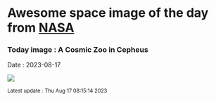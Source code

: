 
# Awesome space image of the day from [NASA](https://api.nasa.gov/)

### Today image : A Cosmic Zoo in Cepheus
Date : 2023-08-17

![](https://apod.nasa.gov/apod/image/2308/ElephantTrunkBatSquidSeahorse1024.jpg)

<small>Latest update : Thu Aug 17 08:15:14 2023</small>
        